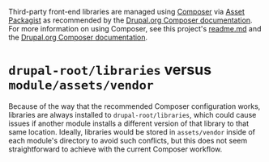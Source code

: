 Third-party front-end libraries are managed using
[Composer](https://getcomposer.org/) via [Asset
Packagist](https://asset-packagist.org/) as recommended by the [Drupal.org
Composer
documentation](https://www.drupal.org/docs/develop/using-composer/using-composer-to-install-drupal-and-manage-dependencies#third-party-libraries).
For more information on using Composer, see this project's
[readme.md](readme.md#using-composer) and the [Drupal.org Composer
documentation](https://www.drupal.org/docs/develop/using-composer).

# ```drupal-root/libraries``` versus ```module/assets/vendor```

Because of the way that the recommended Composer configuration works, libraries
are always installed to ```drupal-root/libraries```, which could cause issues if
another module installs a different version of that library to that same
location. Ideally, libraries would be stored in ```assets/vendor``` inside of
each module's directory to avoid such conflicts, but this does not seem
straightforward to achieve with the current Composer workflow.
